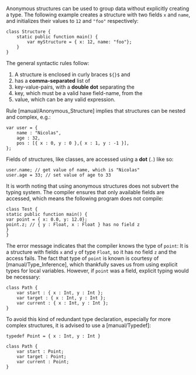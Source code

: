 Anonymous structures can be used to group data without explicitly creating a type. The following example creates a structure with two fields `x` and `name`, and initializes their values to `12` and `"foo"` respectively:

```
class Structure {
	static public function main() {
		var myStructure = { x: 12, name: "foo"};
	}
}
```
The general syntactic rules follow:



1. A structure is enclosed in curly braces `${}$` and
2. has a **comma-separated** list of
3. key-value-pairs, with a **double dot** separating the
4. key, which must be a valid haxe field-name, from the
5. value, which can be any valid expression.


Rule [manual/Anonymous_Structure] implies that structures can be nested and complex, e.g.:

```
var user = {
    name : "Nicolas",
    age : 32,
    pos : [{ x : 0, y : 0 },{ x : 1, y : -1 }],
};
```
Fields of structures, like classes, are accessed using a **dot** (`.`) like so:

```
user.name; // get value of name, which is "Nicolas"
user.age = 33; // set value of age to 33
```
It is worth noting that using anonymous structures does not subvert the typing system. The compiler ensures that only available fields are accessed, which means the following program does not compile:

```
class Test {
static public function main() {
var point = { x: 0.0, y: 12.0};
point.z; // { y : Float, x : Float } has no field z
}
}
```
The error message indicates that the compiler knows the type of `point`: It is a structure with fields `x` and `y` of type `Float`, so it has no field `z` and the access fails.
The fact that type of `point` is known is courtesy of [manual/Type_Inference], which thankfully saves us from using explicit types for local variables. However, if `point` was a field, explicit typing would be necessary:

```
class Path {
    var start : { x : Int, y : Int };
    var target : { x : Int, y : Int };
    var current : { x : Int, y : Int };
}
```
To avoid this kind of redundant type declaration, especially for more complex structures, it is advised to use a [manual/Typedef]:

```
typedef Point = { x : Int, y : Int }

class Path {
    var start : Point;
    var target : Point;
    var current : Point;
}
```